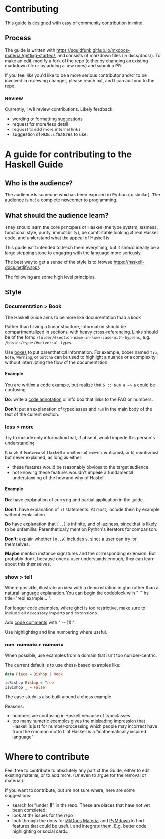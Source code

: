 # Contributing

This guide is designed with easy of community contribution in mind.

## Process

The guide is written with https://squidfunk.github.io/mkdocs-material/getting-started/, and consists of markdown files (in docs/docs/). To make an edit, modify a fork of the repo (either by changing an existing markdown file or by adding a new ones) and submit a PR.

If you feel like you'd like to be a more serious contributor and/or to be involved in reviewing changes, please reach out, and I can add you to the repo.

### Review

Currently, I will review contributions. Likely feedback:

- wording or formatting suggestions
- request for more/less detail
- request to add more internal links
- suggestion of `MkDocs` features to use.


# A guide for contributing to the Haskell Guide

## Who is the audience? 

The audience is someone who has been exposed to Python (or similar). The audience is *not* a complete newcomer to programming.

## What should the audience learn?

They should learn the core principles of Haskell (the type system, laziness, functional style, purity, immutability), be comfortable looking at real Haskell code, and understand what the appeal of Haskell is.

This guide isn't intended to teach them everything, but it should ideally be a large stepping stone to engaging with the language more seriously.

The best way to get a sense of the style is to browse https://haskell-docs.netlify.app/.  

The following are some high level principles.

## Style

### Documentation > Book

The Haskell Guide aims to be more like documentation than a book

Rather than having a linear structure, information should be compartmentalized in sections, with heavy cross-referencing. Links should be of the form: `/folder/#section-name-in-lowercase-with-hyphens`, e.g. `/basics/types/#universal-types`.

Use [boxes](https://squidfunk.github.io/mkdocs-material/reference/admonitions/) to put parenthetical information. For example, boxes named `Tip`, `Note`, `Warning`, or `Gotcha` can be used to highlight a nuance or a complexity without interrupting the flow of the documentation.

#### Example

You are writing a code example, but realize that `5 :: Num a => a` could be confusing.

**Do**: write a [code annotation](https://squidfunk.github.io/mkdocs-material/reference/code-blocks/#adding-annotations) or info box that links to the FAQ on numbers.

**Don't**: put an explanation of typeclasses and `Num` in the main body of the text of the current section.

### less > more

Try to include only information that, if absent, would impede this person's understanding. 

It is ok if features of Haskell are either a) never mentioned, or b) mentioned but never explained, as long as either:

- these features would be reasonably obvious to the target audience.
- not knowing these features wouldn't impede a fundamental understanding of the how and why of Haskell


#### Example

**Do**: have explanation of currying and partial application in the guide.

**Don't**: have explanation of `if` statements. At most, include them by example without explanation.

**Do** have explanation that `[..]` is infinite, and of laziness, since that is likely to be unfamiliar. Parenthetically mention Python's iterators for comparison.

**Don't**: explain whether `[0..9]` includes `9`, since a user can try for themselves. 

**Maybe** mention instance signatures and the corresponding extension. But probably don't, because once a user understands enough, they can learn about this themselves.

### show > tell

Where possible, illustrate an idea with a demonstration in ghci rather than a natural language explanation. You can begin the codeblock with " ```hs title="repl example... ". 

For longer code examples, where ghci is too restrictive, make sure to include all necessary imports and extensions. 

Add [code comments](https://squidfunk.github.io/mkdocs-material/reference/code-blocks/#adding-annotations) with " -- (1)!".

Use highlighting and line numbering where useful.


### non-numeric > numeric

When possible, use examples from a domain that isn't too number-centric.

The current default is to use chess-based examples like:

```hs
data Piece = Bishop | Rook

isBishop Bishop = True
isBishop _ = False
```

The case study is also built around a chess example.



Reasons:

- numbers are confusing in Haskell because of typeclasses
- too many numeric examples gives the misleading impression that Haskell is just for number-processing which people may incorrect have from the common motto that Haskell is a "mathematically inspired language"



# Where to contribute

Feel free to contribute to absolutely any part of the Guide, either to edit existing material, or to add more. (Or even to argue for the removal of material).

If you want to contribute, but are not sure where, here are some suggestions:

- search for "under :construction:" in the repo. These are places that have not yet been completed.
- look at the issues for the repo
- look through the docs for [MkDocs Material](https://squidfunk.github.io/mkdocs-material/) and [PyMdown](https://facelessuser.github.io/pymdown-extensions/) to find features that could be useful, and integrate them. E.g. better code highlighting or social cards.

